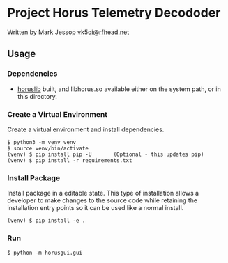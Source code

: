 # Project Horus Telemetry Decododer

Written by Mark Jessop <vk5qi@rfhead.net>




## Usage

### Dependencies
* [horuslib](https://github.com/projecthorus/horuslib) built, and libhorus.so available either on the system path, or in this directory.

### Create a Virtual Environment

Create a virtual environment and install dependencies.

```console
$ python3 -m venv venv
$ source venv/bin/activate
(venv) $ pip install pip -U       (Optional - this updates pip)
(venv) $ pip install -r requirements.txt
```

### Install Package

Install package in a editable state. This type of installation allows a
developer to make changes to the source code while retaining the installation
entry points so it can be used like a normal install.

```console
(venv) $ pip install -e .
```

### Run
`$ python -m horusgui.gui`